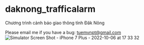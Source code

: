# daknong_trafficalarm
Chương trình cảnh báo giao thông tỉnh Đăk Nông

Please email me if you have a bug: tuemvnpt@gmail.com
![Simulator Screen Shot - iPhone 7 Plus - 2022-10-06 at 17 33 32](https://user-images.githubusercontent.com/106423228/194799938-5725f98c-7620-46ca-ba74-28c1a04c99c5.png)
